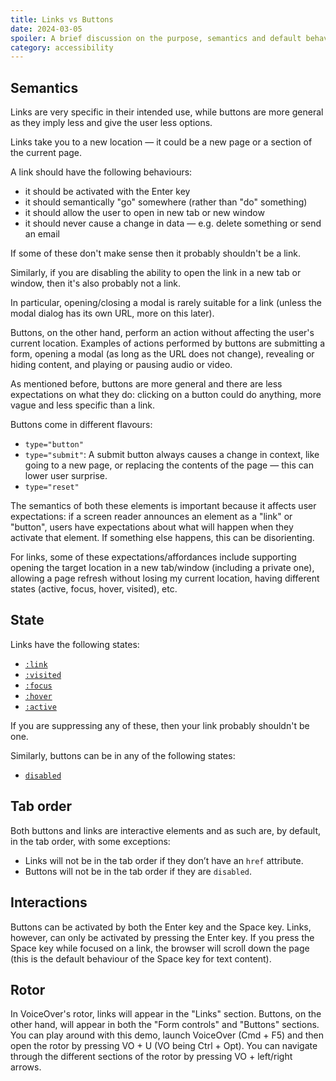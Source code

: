 ```yaml
---
title: Links vs Buttons
date: 2024-03-05
spoiler: A brief discussion on the purpose, semantics and default behaviours of buttons and links and how this impacts accessibility.
category: accessibility
---
```


## Semantics

Links are very specific in their intended use, while buttons are more general as they imply less and give the user less options.

Links take you to a new location — it could be a new page or a section of the current page.

A link should have the following behaviours:

-   it should be activated with the Enter key
-   it should semantically "go" somewhere (rather than "do" something)
-   it should allow the user to open in new tab or new window
-   it should never cause a change in data — e.g. delete something or send an email

If some of these don't make sense then it probably shouldn't be a link.

Similarly, if you are disabling the ability to open the link in a new tab or window, then it's also probably not a link.

In particular, opening/closing a modal is rarely suitable for a link (unless the modal dialog has its own URL, more on this later).

Buttons, on the other hand, perform an action without affecting the user's current location. Examples of actions performed by buttons are
submitting a form, opening a modal (as long as the URL does not change), revealing or hiding content, and playing or pausing audio or video.

As mentioned before, buttons are more general and there are less expectations on what they do: clicking on a button could do anything, more
vague and less specific than a link.

Buttons come in different flavours:

-   `type="button"`
-   `type="submit"`: A submit button always causes a change in context, like going to a new page, or replacing the contents of the page —
    this can lower user surprise.
-   `type="reset"`

The semantics of both these elements is important because it affects user expectations: if a screen reader announces an element as a "link"
or "button", users have expectations about what will happen when they activate that element. If something else happens, this can be
disorienting.

For links, some of these expectations/affordances include supporting opening the target location in a new tab/window (including a private
one), allowing a page refresh without losing my current location, having different states (active, focus, hover, visited), etc.

## State

Links have the following states:

-   [`:link`](https://developer.mozilla.org/en-US/docs/Web/CSS/:link)
-   [`:visited`](https://developer.mozilla.org/en-US/docs/Web/CSS/:visited)
-   [`:focus`](https://developer.mozilla.org/en-US/docs/Web/CSS/:focus)
-   [`:hover`](https://developer.mozilla.org/en-US/docs/Web/CSS/:hover)
-   [`:active`](https://developer.mozilla.org/en-US/docs/Web/CSS/:active)

If you are suppressing any of these, then your link probably shouldn't be one.

Similarly, buttons can be in any of the following states:

-   [`disabled`](https://developer.mozilla.org/en-US/docs/Web/HTML/Element/button#disabled)

## Tab order

Both buttons and links are interactive elements and as such are, by default, in the tab order, with some exceptions:

-   Links will not be in the tab order if they don’t have an `href` attribute.
-   Buttons will not be in the tab order if they are `disabled`.

## Interactions

Buttons can be activated by both the Enter key and the Space key. Links, however, can only be activated by pressing the Enter key. If you
press the Space key while focused on a link, the browser will scroll down the page (this is the default behaviour of the Space key for text
content).

## Rotor

In VoiceOver's rotor, links will appear in the "Links" section. Buttons, on the other hand, will appear in both the "Form controls" and
"Buttons" sections. You can play around with this demo, launch VoiceOver (Cmd + F5) and then open the rotor by pressing VO + U (VO being
Ctrl + Opt). You can navigate through the different sections of the rotor by pressing VO + left/right arrows.
